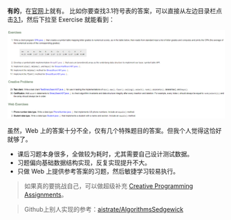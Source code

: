 **有的**，在[官网][1]上就有。
比如你要查找3.1符号表的答案，可以直接从左边目录栏点击[3.1][2]，然后下拉至 Exercise 就能看到：

![习题答案][3]


虽然，Web 上的答案十分不全，仅有几个特殊题目的答案。但我个人觉得这恰好就够了。

- 课后习题本身很多，全做较为耗时，尤其需要自己设计测试数据。
- 习题偏向基础数据结构实现，反复实现提升不大。
- 只做 Web 上提供参考答案的习题，然后敏捷学习较易执行。

> 如果真的要挑战自己，可以做超级补充 [Creative Programming Assignments][4]。

> Github上别人实现的参考：[aistrate/AlgorithmsSedgewick][5]


[1]: https://algs4.cs.princeton.edu/home/
[2]: https://algs4.cs.princeton.edu/31elementary/
[3]: https://github.com/xfmeng17/zhihu/blob/master/SolutionForAlgs4Ex/ex.png?raw=true
[4]: https://introcs.cs.princeton.edu/java/assignments/
[5]: https://github.com/aistrate/AlgorithmsSedgewick